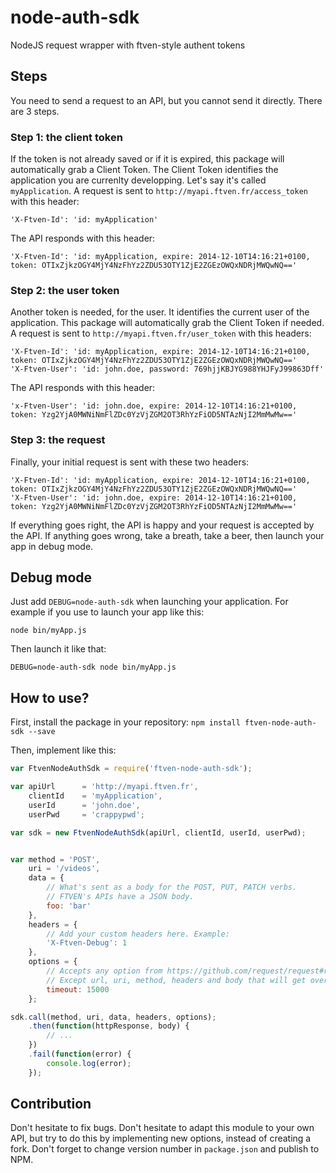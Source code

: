 node-auth-sdk
=============

NodeJS request wrapper with ftven-style authent tokens

Steps
-----

You need to send a request to an API, but you cannot send it directly. There are 3 steps.

### Step 1: the client token

If the token is not already saved or if it is expired, this package will automatically grab a Client Token. The Client Token identifies the application you are currenlty developping. Let's say it's called `myApplication`.
A request is sent to `http://myapi.ftven.fr/access_token` with this header:
```
'X-Ftven-Id': 'id: myApplication'
```
The API responds with this header:
```
'X-Ftven-Id': 'id: myApplication, expire: 2014-12-10T14:16:21+0100, token: OTIxZjkzOGY4MjY4NzFhYz2ZDU53OTY1ZjE2ZGEzOWQxNDRjMWQwNQ=='
```

### Step 2: the user token

Another token is needed, for the user. It identifies the current user of the application.
This package will automatically grab the Client Token if needed.
A request is sent to `http://myapi.ftven.fr/user_token` with this headers:
```
'X-Ftven-Id': 'id: myApplication, expire: 2014-12-10T14:16:21+0100, token: OTIxZjkzOGY4MjY4NzFhYz2ZDU53OTY1ZjE2ZGEzOWQxNDRjMWQwNQ=='
'X-Ftven-User': 'id: john.doe, password: 769hjjKBJYG988YHJFyJ99863Dff'
```
The API responds with this header:
```
'x-Ftven-User': 'id: john.doe, expire: 2014-12-10T14:16:21+0100, token: Yzg2YjA0MWNiNmFlZDc0YzVjZGM2OT3RhYzFiOD5NTAzNjI2MmMwMw=='
```

### Step 3: the request

Finally, your initial request is sent with these two headers:
```
'X-Ftven-Id': 'id: myApplication, expire: 2014-12-10T14:16:21+0100, token: OTIxZjkzOGY4MjY4NzFhYz2ZDU53OTY1ZjE2ZGEzOWQxNDRjMWQwNQ=='
'X-Ftven-User': 'id: john.doe, expire: 2014-12-10T14:16:21+0100, token: Yzg2YjA0MWNiNmFlZDc0YzVjZGM2OT3RhYzFiOD5NTAzNjI2MmMwMw=='
```

If everything goes right, the API is happy and your request is accepted by the API.
If anything goes wrong, take a breath, take a beer, then launch your app in debug mode.


Debug mode
----------

Just add `DEBUG=node-auth-sdk` when launching your application.
For example if you use to launch your app like this:
```
node bin/myApp.js
```
Then launch it like that:
```
DEBUG=node-auth-sdk node bin/myApp.js
```


How to use?
-----------

First, install the package in your repository:
```npm install ftven-node-auth-sdk --save```

Then, implement like this:

```js
var FtvenNodeAuthSdk = require('ftven-node-auth-sdk');

var apiUrl      = 'http://myapi.ftven.fr',
    clientId    = 'myApplication',
    userId      = 'john.doe',
    userPwd     = 'crappypwd';

var sdk = new FtvenNodeAuthSdk(apiUrl, clientId, userId, userPwd);


var method = 'POST',
    uri = '/videos',
    data = {
        // What's sent as a body for the POST, PUT, PATCH verbs.
        // FTVEN's APIs have a JSON body.
        foo: 'bar'
    },
    headers = {
        // Add your custom headers here. Example:
        'X-Ftven-Debug': 1
    },
    options = {
        // Accepts any option from https://github.com/request/request#requestoptions-callback
        // Except url, uri, method, headers and body that will get overriden
        timeout: 15000
    };

sdk.call(method, uri, data, headers, options);
    .then(function(httpResponse, body) {
        // ...
    })
    .fail(function(error) {
        console.log(error);
    });

```


Contribution
------------

Don't hesitate to fix bugs.
Don't hesitate to adapt this module to your own API, but try to do this by implementing new options, instead of creating a fork.
Don't forget to change version number in `package.json` and publish to NPM.